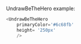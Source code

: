 UndrawBeTheHero example:
```js 
<UndrawBeTheHero
    primaryColor='#6c68fb'
    height= '250px'
    />
```